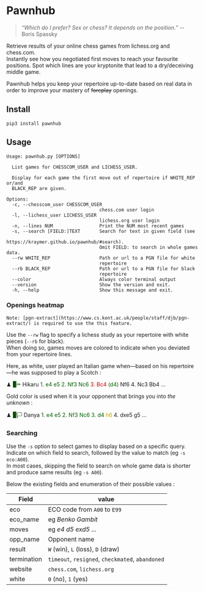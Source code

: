 # Pawnhub

> _“Which do I prefer? Sex or chess? It depends on the position.”_ -- Boris Spassky

Retrieve results of your online chess games from lichess.org and chess.com.  
Instantly see how you negotiated first moves to reach your favourite positions.
Spot which lines are your kryptonite that lead to a dry/deceiving middle game.

Pawnhub helps you keep your repertoire up-to-date based on real data in order to 
improve your mastery of <s>foreplay</s> openings.

## Install

`pip3 install pawnhub`


## Usage

```text
Usage: pawnhub.py [OPTIONS]

  List games for CHESSCOM_USER and LICHESS_USER.

  Display for each game the first move out of repertoire if WHITE_REP or/and
  BLACK_REP are given.

Options:
  -c, --chesscom_user CHESSCOM_USER
                                  chess.com user login
  -l, --lichess_user LICHESS_USER
                                  lichess.org user login
  -n, --lines NUM                 Print the NUM most recent games
  -s, --search [FIELD:]TEXT       Search for text in given field (see
                                  https://kraymer.github.io/pawnhub/#search).
                                  Omit FIELD: to search in whole games data.
  --rw WHITE_REP                  Path or url to a PGN file for white
                                  repertoire
  --rb BLACK_REP                  Path or url to a PGN file for black
                                  repertoire
  --color                         Always color terminal output
  --version                       Show the version and exit.
  -h, --help                      Show this message and exit.
```

### Openings heatmap

```{note}
Note: [pgn-extract](https://www.cs.kent.ac.uk/people/staff/djb/pgn-extract/) is required to use the this feature.
```

Use the `--rw` flag to specify a lichess study as your repertoire with white pieces
(`--rb` for black).  
When doing so, games moves are colored to indicate when you deviated from your
repertoire lines.

Here, as white, user played an Italian game when—based on his repertoire—he was supposed to play a Scotch :

 
<div class="term-container"> ♟ <span style="background-color: #005F00;"> 1 </span> ⚰️   Hikaru      <span style="color: #005F00;">1. e4 e5 2. Nf3 Nc6 </span><span style="color: #CC0002;">3. Bc4</span><span style="color: #005F00;"> (d4)</span> Nf6 4. Nc3 Bb4 ...</div>


Gold color is used when it is your opponent that brings you into _the unknown_ :

<div class="term-container"> ♟ <span style="background-color: #005F00;"> 1 </span> 🏳    Danya      <span style="color: #005F00;">1. e4 e5 2. Nf3 Nc6 3. d4</span></span> <span style="color: #C4A000;">h6</span> 4. dxe5 g5 ...</div>

### Searching

Use the `-s` option to select games to display based on a specific query.
Indicate on which field to search, followed by the value to match (eg `-s eco:A00`).  
In most cases, skipping the field to search on whole game data is shorter and produce same results (eg `-s A00`).

Below the existing fields and enumeration of their possible values :

| Field       | value                                              |
| ---         | ---                                                |
| eco         | ECO code from `A00` to `E99`                       |
| eco_name    | eg _Benko Gambit_                                  |
| moves       | eg _e4 d5 exd5_ ...                                |
| opp_name    | Opponent name                                      |
| result      | `W` (win), `L` (loss), `D` (draw)                  |
| termination | `timeout`, `resigned`, `checkmated`, `abandoned`   |
| website     | `chess.com`, `lichess.org`                         |
| white       | `0` (no), `1` (yes)                                |
